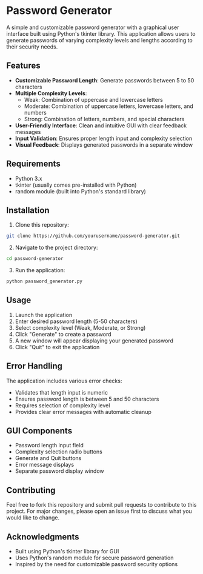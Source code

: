 # Password Generator

A simple and customizable password generator with a graphical user interface built using Python's tkinter library. This application allows users to generate passwords of varying complexity levels and lengths according to their security needs.

## Features

- **Customizable Password Length**: Generate passwords between 5 to 50 characters
- **Multiple Complexity Levels**:
  - Weak: Combination of uppercase and lowercase letters
  - Moderate: Combination of uppercase letters, lowercase letters, and numbers
  - Strong: Combination of letters, numbers, and special characters
- **User-Friendly Interface**: Clean and intuitive GUI with clear feedback messages
- **Input Validation**: Ensures proper length input and complexity selection
- **Visual Feedback**: Displays generated passwords in a separate window

## Requirements

- Python 3.x
- tkinter (usually comes pre-installed with Python)
- random module (built into Python's standard library)

## Installation

1. Clone this repository:
```bash
git clone https://github.com/yourusername/password-generator.git
```

2. Navigate to the project directory:
```bash
cd password-generator
```

3. Run the application:
```bash
python password_generator.py
```

## Usage

1. Launch the application
2. Enter desired password length (5-50 characters)
3. Select complexity level (Weak, Moderate, or Strong)
4. Click "Generate" to create a password
5. A new window will appear displaying your generated password
6. Click "Quit" to exit the application

## Error Handling

The application includes various error checks:
- Validates that length input is numeric
- Ensures password length is between 5 and 50 characters
- Requires selection of complexity level
- Provides clear error messages with automatic cleanup

## GUI Components

- Password length input field
- Complexity selection radio buttons
- Generate and Quit buttons
- Error message displays
- Separate password display window

## Contributing

Feel free to fork this repository and submit pull requests to contribute to this project. For major changes, please open an issue first to discuss what you would like to change.


## Acknowledgments

- Built using Python's tkinter library for GUI
- Uses Python's random module for secure password generation
- Inspired by the need for customizable password security options
